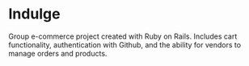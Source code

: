 # Indulge
Group e-commerce project created with Ruby on Rails. Includes cart functionality, authentication with Github, and the ability for vendors to manage orders and products.
